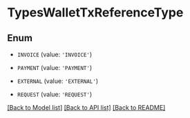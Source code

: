 # TypesWalletTxReferenceType


## Enum

* `INVOICE` (value: `'INVOICE'`)

* `PAYMENT` (value: `'PAYMENT'`)

* `EXTERNAL` (value: `'EXTERNAL'`)

* `REQUEST` (value: `'REQUEST'`)

[[Back to Model list]](../README.md#documentation-for-models) [[Back to API list]](../README.md#documentation-for-api-endpoints) [[Back to README]](../README.md)


